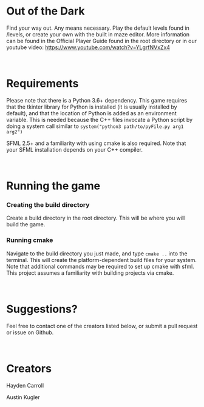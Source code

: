 # Out of the Dark
Find your way out. Any means necessary. Play the default levels found in /levels, or create your own with the built in maze editor. More information can be found in the Official Player Guide found in the root directory or in our youtube video: https://www.youtube.com/watch?v=YLgrfNVxZx4 

<br />

# Requirements
Please note that there is a Python 3.6+ dependency. This game requires that the tkinter library for Python is installed (it is usually installed by default), and that the location of Python is added as an environment variable. This is needed because the C++ files invocate a Python script by doing a system call similar to  `system("python3 path/to/pyFile.py arg1 arg2")`

SFML 2.5+ and a familiarity with using cmake is also required. Note that your SFML installation depends on your C++ compiler.

<br />

# Running the game
### Creating the build directory
Create a build directory in the root directory.
This will be where you will build the game.

### Running cmake
Navigate to the build directory you just made, and type `cmake ..` into the terminal. This will create the platform-dependent build files for your system. Note that additional commands may be required to set up cmake with sfml. This project assumes a familiarity with building projects via cmake.

<br />

# Suggestions?
Feel free to contact one of the creators listed below, or submit a pull request or issue on Github.

<br />

# Creators
Hayden Carroll

Austin Kugler